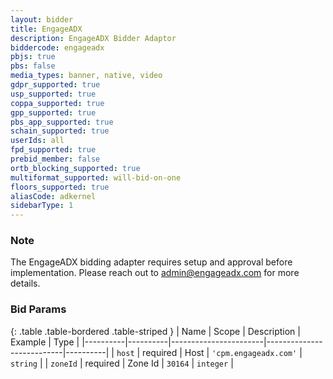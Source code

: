```yaml
---
layout: bidder
title: EngageADX
description: EngageADX Bidder Adaptor
biddercode: engageadx
pbjs: true
pbs: false
media_types: banner, native, video
gdpr_supported: true
usp_supported: true
coppa_supported: true
gpp_supported: true
pbs_app_supported: true
schain_supported: true
userIds: all
fpd_supported: true
prebid_member: false
ortb_blocking_supported: true
multiformat_supported: will-bid-on-one
floors_supported: true
aliasCode: adkernel
sidebarType: 1
---
```


### Note

The EngageADX bidding adapter requires setup and approval before implementation. Please reach out to <admin@engageadx.com> for more details.

### Bid Params

{: .table .table-bordered .table-striped }
| Name     | Scope    | Description           | Example                   | Type     |
|----------|----------|-----------------------|---------------------------|----------|
| `host`   | required | Host | `'cpm.engageadx.com'` | `string` |
| `zoneId` | required | Zone Id           | `30164`                 | `integer` |

